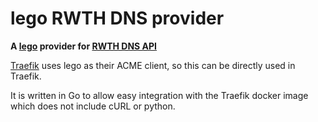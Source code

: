 # lego RWTH DNS provider

__A [lego](https://github.com/go-acme/lego) provider for [RWTH DNS API](https://noc-portal.rz.rwth-aachen.de/dns-admin/en/api_tokens)__

[Traefik](https://github.com/traefik/traefik) uses lego as their ACME client, so this can be directly used in Traefik.

It is written in Go to allow easy integration with the Traefik docker image which does not include cURL or python.

